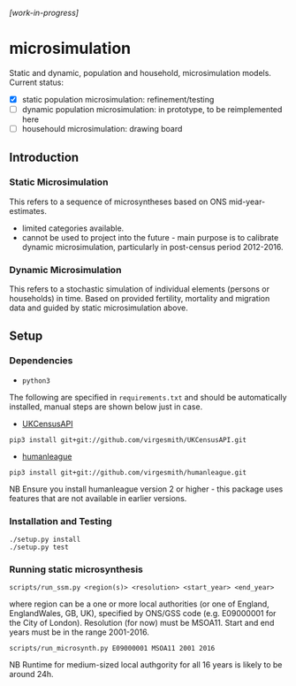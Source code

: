 *[work-in-progress]*

# microsimulation
Static and dynamic, population and household, microsimulation models. Current status:
- [X] static population microsimulation: refinement/testing
- [ ] dynamic population microsimulation: in prototype, to be reimplemented here
- [ ] househould microsimulation: drawing board

## Introduction
### Static Microsimulation
This refers to a sequence of microsyntheses based on ONS mid-year-estimates.
- limited categories available.
- cannot be used to project into the future - main purpose is to calibrate dynamic microsimulation, particularly in post-census period 2012-2016.

### Dynamic Microsimulation
This refers to a stochastic simulation of individual elements (persons or households) in time.
Based on provided fertility, mortality and migration data and guided by static microsimulation above.

## Setup

### Dependencies

- `python3`

The following are specified in `requirements.txt` and should be automatically installed, manual steps are shown below just in case. 

- [UKCensusAPI](https://github.com/virgesmith/UKCensusAPI)
```
pip3 install git+git://github.com/virgesmith/UKCensusAPI.git
```
- [humanleague](https://github.com/virgesmith/humanleague)
```
pip3 install git+git://github.com/virgesmith/humanleague.git
```
NB Ensure you install humanleague version 2 or higher - this package uses features that are not available in earlier versions.

### Installation and Testing
```
./setup.py install
./setup.py test
```
### Running static microsynthesis
```
scripts/run_ssm.py <region(s)> <resolution> <start_year> <end_year> 
```
where region can be a one or more local authorities (or one of England, EnglandWales, GB, UK), specified by ONS/GSS code (e.g. E09000001 for the City of London). Resolution (for now) must be MSOA11. Start and end years must be in the range 2001-2016.
```
scripts/run_microsynth.py E09000001 MSOA11 2001 2016
```
NB Runtime for  medium-sized local authgority for all 16 years is likely to be around 24h.
